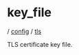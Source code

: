 # key_file

/ [config](/reference/config/index.md) / [tls](/reference/config/config/tls/index.md) 

TLS certificate key file.

